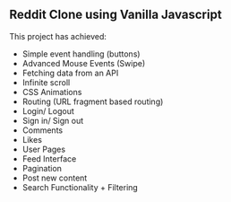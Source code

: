 <!--
    DO NOT CHANGE THIS FILE - IT MAY BE UPDATED DURING THE ASSIGNMENT
-->
## Reddit Clone using Vanilla Javascript 


This project has achieved:

* Simple event handling (buttons)
* Advanced Mouse Events (Swipe)
* Fetching data from an API
* Infinite scroll
* CSS Animations
* Routing (URL fragment based routing)
* Login/ Logout
* Sign in/ Sign out
* Comments
* Likes
* User Pages
* Feed Interface
* Pagination
* Post new content
* Search Functionality + Filtering 

